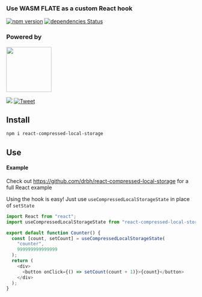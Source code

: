 ### Use WASM FLATE as a custom React hook


[![npm version](https://badge.fury.io/js/react-compressed-local-storage.svg)](https://badge.fury.io/js/react-compressed-local-storage)
[![dependencies Status](https://david-dm.org/dwyl/esta/status.svg)](https://david-dm.org/dwyl/esta)

### Powered by

<a href="https://github.com/drbh/wasm-flate">
<img src="https://raw.githubusercontent.com/drbh/wasm-flate/master/images/wasm-flate.png"  width="120" />
</a>

<img src="https://img.shields.io/github/stars/drbh/wasm-flate.svg" /> [![Tweet](https://img.shields.io/twitter/url/http/shields.io.svg?style=social)](https://twitter.com/intent/tweet?text=The%20fastest%20compression%20library%20in%20your%20browser.&url=https://github.com/drbh/wasm-flate&hashtags=wasm,js,webdev,rust,compression) 


## Install 
```bash
npm i react-compressed-local-storage
```

## Use


#### Example
Check out https://github.com/drbh/react-compressed-local-storage for a full React example

Using the hook is easy! Just use `useCompressedLocalStorageState` in place of `setState`

```javascript
import React from "react";
import useCompressedLocalStorageState from "react-compressed-local-storage";

export default function Counter() {
  const [count, setCount] = useCompressedLocalStorageState(
    "counter",
    999999999999999
  );
  return (
    <div>
      <button onClick={() => setCount(count + 1)}>{count}</button>
    </div>
  );
}
```
